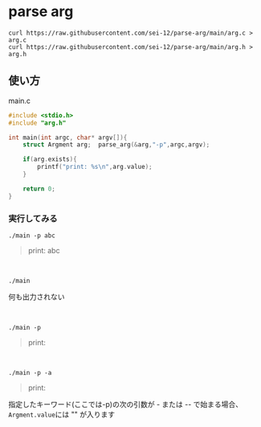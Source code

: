 # parse arg

```
curl https://raw.githubusercontent.com/sei-12/parse-arg/main/arg.c > arg.c
curl https://raw.githubusercontent.com/sei-12/parse-arg/main/arg.h > arg.h
```

## 使い方
main.c
```c
#include <stdio.h>
#include "arg.h"

int main(int argc, char* argv[]){
    struct Argment arg;  parse_arg(&arg,"-p",argc,argv);

    if(arg.exists){
        printf("print: %s\n",arg.value);
    }

    return 0;
}
```
### 実行してみる
```
./main -p abc
```
>print: abc

<br>

```
./main
```
何も出力されない

<br>

```
./main -p
```
>print:

<br>

```
./main -p -a
```
>print:

指定したキーワード(ここでは-p)の次の引数が - または -- で始まる場合、```Argment.value```には "" が入ります

<br>
